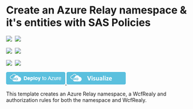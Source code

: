 # Create an Azure Relay namespace & it's entities with SAS Policies

<IMG SRC="https://azbotstorage.blob.core.windows.net/badges/301-azure-relay-create-authrule-namespace-and-wcfrelay/PublicLastTestDate.svg" />&nbsp;
<IMG SRC="https://azbotstorage.blob.core.windows.net/badges/301-azure-relay-create-authrule-namespace-and-wcfrelay/PublicDeployment.svg" />&nbsp;

<IMG SRC="https://azbotstorage.blob.core.windows.net/badges/301-azure-relay-create-authrule-namespace-and-wcfrelay/FairfaxLastTestDate.svg" />&nbsp;
<IMG SRC="https://azbotstorage.blob.core.windows.net/badges/301-azure-relay-create-authrule-namespace-and-wcfrelay/FairfaxDeployment.svg" />&nbsp;

<IMG SRC="https://azbotstorage.blob.core.windows.net/badges/301-azure-relay-create-authrule-namespace-and-wcfrelay/BestPracticeResult.svg" />&nbsp;
<IMG SRC="https://azbotstorage.blob.core.windows.net/badges/301-azure-relay-create-authrule-namespace-and-wcfrelay/CredScanResult.svg" />&nbsp;

<a href="https://portal.azure.com/#create/Microsoft.Template/uri/https%3A%2F%2Fraw.githubusercontent.com%2FAzure%2Fazure-quickstart-templates%2Fmaster%2F301-azure-relay-create-authrule-namespace-and-wcfrelay%2Fazuredeploy.json" target="_blank">
    <img src="https://raw.githubusercontent.com/Azure/azure-quickstart-templates/master/1-CONTRIBUTION-GUIDE/images/deploytoazure.png"/>
</a>

<a href="http://armviz.io/#/?load=https%3A%2F%2Fraw.githubusercontent.com%2FAzure%2Fazure-quickstart-templates%2Fmaster%2F301-azure-relay-create-authrule-namespace-andwcfrelay%2Fazuredeploy.json" target="_blank">
    <img src="https://raw.githubusercontent.com/Azure/azure-quickstart-templates/master/1-CONTRIBUTION-GUIDE/images/visualizebutton.png"/>
</a>

This template creates an Azure Relay namespace, a WcfRealy and authorization rules for both the namespace and WcfRealy.
